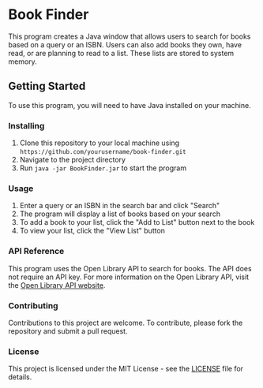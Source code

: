 # Book Finder

This program creates a Java window that allows users to search for books based on a query or an ISBN. Users can also add books they own, have read, or are planning to read to a list. These lists are stored to system memory.

## Getting Started

To use this program, you will need to have Java installed on your machine.

### Installing

1. Clone this repository to your local machine using `https://github.com/yourusername/book-finder.git`
2. Navigate to the project directory
3. Run `java -jar BookFinder.jar` to start the program

### Usage

1. Enter a query or an ISBN in the search bar and click "Search"
2. The program will display a list of books based on your search
3. To add a book to your list, click the "Add to List" button next to the book
4. To view your list, click the "View List" button

### API Reference

This program uses the Open Library API to search for books. The API does not require an API key. For more information on the Open Library API, visit the [Open Library API website](https://openlibrary.org/developers/api).

### Contributing

Contributions to this project are welcome. To contribute, please fork the repository and submit a pull request.

### License

This project is licensed under the MIT License - see the [LICENSE](LICENSE) file for details.
